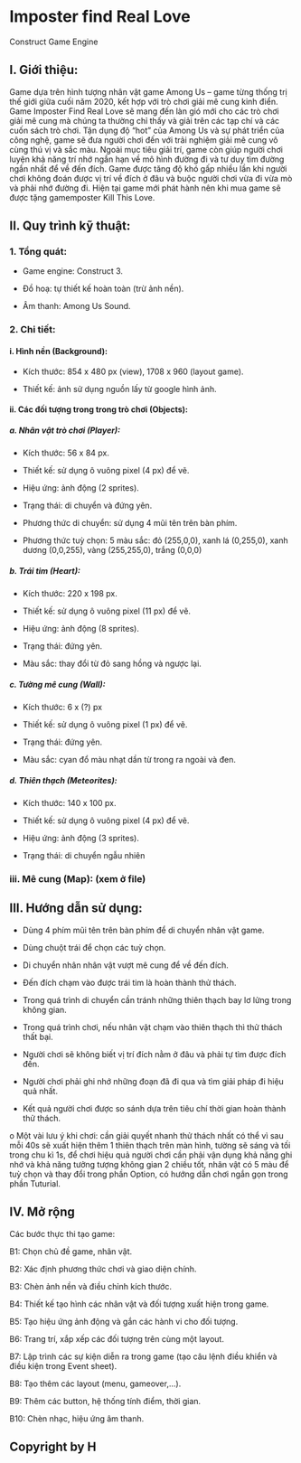 # Imposter find Real Love
Construct Game Engine

## I.	Giới thiệu: 
Game dựa trên hình tượng nhân vật game Among Us – game từng thống trị thế giới giữa cuối năm 2020, kết hợp với trò chơi giải mê cung kinh điển.  Game Imposter Find Real Love sẽ mang đến làn gió mới cho các trò chơi giải mê cung mà chúng ta thường chỉ thấy và giải trên các tạp chí và các cuốn sách trò chơi. Tận dụng độ “hot” của Among Us và sự phát triển của công nghệ, game sẽ đưa người chơi đến với trải nghiệm giải mê cung vô cùng thú vị và sắc màu. Ngoài mục tiêu giải trí, game còn giúp người chơi luyện khả năng trí nhớ ngắn hạn về mô hình đường đi và tư duy tìm đường ngắn nhất để về đến đích. Game được tăng độ khó gấp nhiều lần khi người chơi không đoán được vị trí về đích ở đâu và buộc người chơi vừa đi vừa mò và phải nhớ đường đi. Hiện tại game mới phát hành nên khi mua game sẽ được tặng gamemposter Kill This Love.

## II.	Quy trình kỹ thuật: 

### 1.	Tổng quát:

*	Game engine: Construct 3.

*	Đồ hoạ: tự thiết kế hoàn toàn (trừ ảnh nền).

*	Âm thanh: Among Us Sound.

### 2.	Chi tiết: 

#### i.	Hình nền (Background):

*	Kích thước: 854 x 480 px (view), 1708 x 960 (layout game).

*	Thiết kế: ảnh sử dụng nguồn lấy từ google hình ảnh.

#### ii.	Các đối tượng trong trong trò chơi (Objects):

##### a.	Nhân vật trò chơi (Player):

*	Kích thước: 56 x 84 px.

*	Thiết kế: sử dụng ô vuông pixel (4 px) để vẽ.

*	Hiệu ứng: ảnh động (2 sprites).

*	Trạng thái: di chuyển và đứng yên.

*	Phương thức di chuyển: sử dụng 4 mũi tên trên bàn phím.

*	Phương thức tuỳ chọn: 5 màu sắc: đỏ (255,0,0), xanh lá (0,255,0), xanh dương (0,0,255), vàng (255,255,0), trắng (0,0,0)

##### b.	Trái tim (Heart):

*	Kích thước: 220 x 198 px.

*	Thiết kế: sử dụng ô vuông pixel (11 px) để vẽ.

*	Hiệu ứng: ảnh động (8 sprites).

*	Trạng thái: đứng yên.

*	Màu sắc: thay đổi từ đỏ sang hồng và ngược lại.

##### c.	Tường mê cung (Wall):

*	Kích thước: 6 x (?) px

*	Thiết kế: sử dụng ô vuông pixel (1 px) để vẽ.

*	Trạng thái: đứng yên.

*	Màu sắc: cyan đổ màu nhạt dần từ trong ra ngoài và đen.

##### d.	Thiên thạch (Meteorites):

*	Kích thước: 140 x 100 px.

*	Thiết kế: sử dụng ô vuông pixel (4 px) để vẽ.

*	Hiệu ứng: ảnh động (3 sprites).

*	Trạng thái: di chuyển ngẫu nhiên

### iii.	Mê cung (Map): (xem ở file)

## III.	Hướng dẫn sử dụng: 

  *	Dùng 4 phím mũi tên trên bàn phím để di chuyển nhân vật game.

  *	Dùng chuột trái để chọn các tuỳ chọn.

  *	Di chuyển nhân nhân vật vượt mê cung để về đến đích.

  *	Đến đích chạm vào được trái tim là hoàn thành thử thách.

  *	Trong quá trình di chuyển cần tránh những thiên thạch bay lơ lửng trong không gian.

  *	Trong quá trình chơi, nếu nhân vật chạm vào thiên thạch thì thử thách thất bại.

  *	Người chơi sẽ không biết vị trí đích nằm ở đâu và phải tự tìm được đích đến.

  *	Người chơi phải ghi nhớ những đoạn đã đi qua và tìm giải pháp đi hiệu quả nhất.

  *	Kết quả người chơi được so sánh dựa trên tiêu chí thời gian hoàn thành thử thách.

o	Một vài lưu ý khi chơi: cần giải quyết nhanh thử thách nhất có thể vì sau mỗi 40s sẽ xuất hiện thêm 1 thiên thạch trên màn hình, tường sẽ sáng và tối trong chu kì 1s, để chơi hiệu quả người chơi cần phải vận dụng khả năng ghi nhớ và khả năng tưởng tượng không gian 2 chiều tốt, nhân vật có 5 màu để tuỳ chọn và thay đổi trong phần Option, có hướng dẫn chơi ngắn gọn trong phần Tuturial.

## IV.	Mở rộng

Các bước thực thi tạo game:

  B1:	Chọn chủ đề game, nhân vật.

  B2:	Xác định phương thức chơi và giao diện chính.

  B3:	Chèn ảnh nền và điều chỉnh kích thước.

  B4:	Thiết kế tạo hình các nhân vật và đối tượng xuất hiện trong game.

  B5:	Tạo hiệu ứng ảnh động và gắn các hành vi cho đối tượng.

  B6:	Trang trí, xắp xếp các đối tượng trên cùng một layout.

  B7:	Lập trình các sự kiện diễn ra trong game (tạo câu lệnh điều khiển và điều kiện trong Event sheet).

  B8:	Tạo thêm các layout (menu, gameover,…).

  B9:	Thêm các button, hệ thống tính điểm, thời gian.

  B10:	Chèn nhạc, hiệu ứng âm thanh.

## Copyright by H
